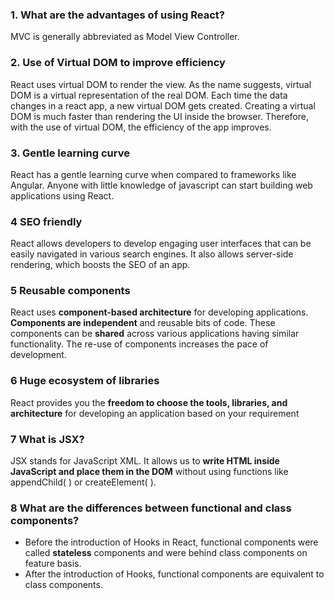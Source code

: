 ### 1. What are the advantages of using React?
MVC is generally abbreviated as Model View Controller.

### 2. **Use of Virtual DOM to improve efficiency**       
React uses virtual DOM to render the view. As the name suggests, virtual DOM is a virtual representation of the real DOM. Each time the data changes in a react app, a new virtual DOM gets created. Creating a virtual DOM is much faster than rendering the UI inside the browser. Therefore, with the use of virtual DOM, the efficiency of the app improves.

### 3. **Gentle learning curve**       
React has a gentle learning curve when compared to frameworks like Angular. Anyone with little knowledge of javascript can start building web applications using React.

### 4 **SEO friendly**     
React allows developers to develop engaging user interfaces that can be easily navigated in various search engines. It also allows server-side rendering, which boosts the SEO of an app.

### 5 **Reusable components**     
React uses **component-based architecture** for developing applications. **Components are independent** and reusable bits of code. These components can be 
**shared** across various applications having similar functionality. The re-use of components increases the pace of development.   

### 6 **Huge ecosystem of libraries**
React provides you the **freedom to choose the tools, libraries, and architecture** for developing an application based on your requirement

### 7 What is JSX?
JSX stands for JavaScript XML.
It allows us to **write HTML inside JavaScript and place them in the DOM** without using functions like appendChild( ) or createElement( ).

### 8 What are the differences between functional and class components?
* Before the introduction of Hooks in React, functional components were called **stateless** components and were behind class components on feature basis. 
* After the introduction of Hooks, functional components are equivalent to class components.



